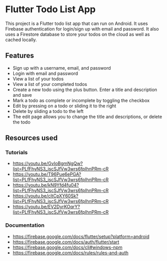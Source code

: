 # Flutter Todo List App
This project is a Flutter todo list app that can run on Android. It uses Firebase authentication for login/sign up with email and password. It also uses a Firestore database to store your todos on the cloud as well as cached locally.
## Features
- Sign up with a username, email, and password
- Login with email and password
- View a list of your todos
- View a list of your completed todos
- Create a new todo using the plus button. Enter a title and description and save
- Mark a todo as complete or incomplete by toggling the checkbox
- Edit by pressing on a todo or sliding it to the right
- Delete by sliding a todo to the left
- The edit page allows you to change the title and descriptions, or delete the todo
## Resources used
### Tutorials
- https://youtu.be/GvIoBgmNgQw?list=PLfFhyNS3_iscSJfVw3wrs6fpIhnPRm-cR
- https://youtu.be/T96Pue6ePGA?list=PLfFhyNS3_iscSJfVw3wrs6fpIhnPRm-cR
- https://youtu.be/kN9Yfd4fu04?list=PLfFhyNS3_iscSJfVw3wrs6fpIhnPRm-cR
- https://youtu.be/cltCpXY60Sk?list=PLfFhyNS3_iscSJfVw3wrs6fpIhnPRm-cR
- https://youtu.be/EV2DyrKOqrY?list=PLfFhyNS3_iscSJfVw3wrs6fpIhnPRm-cR
### Documentation
- https://firebase.google.com/docs/flutter/setup?platform=android
- https://firebase.google.com/docs/auth/flutter/start
- https://firebase.google.com/docs/cli#windows-npm
- https://firebase.google.com/docs/rules/rules-and-auth
